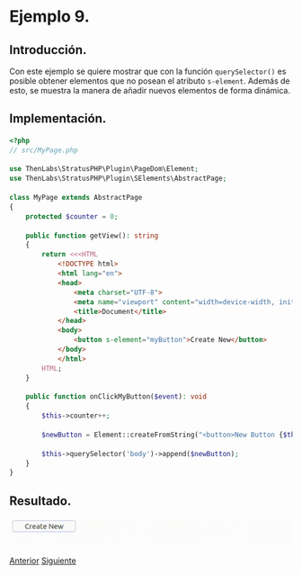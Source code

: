 
# Ejemplo 9.

## Introducción.

Con este ejemplo se quiere mostrar que con la función `querySelector()` es posible obtener elementos que no posean el atributo `s-element`. Además de esto, se muestra la manera de añadir nuevos elementos de forma dinámica.

## Implementación.

```php
<?php
// src/MyPage.php

use ThenLabs\StratusPHP\Plugin\PageDom\Element;
use ThenLabs\StratusPHP\Plugin\SElements\AbstractPage;

class MyPage extends AbstractPage
{
    protected $counter = 0;

    public function getView(): string
    {
        return <<<HTML
            <!DOCTYPE html>
            <html lang="en">
            <head>
                <meta charset="UTF-8">
                <meta name="viewport" content="width=device-width, initial-scale=1.0">
                <title>Document</title>
            </head>
            <body>
                <button s-element="myButton">Create New</button>
            </body>
            </html>
        HTML;
    }

    public function onClickMyButton($event): void
    {
        $this->counter++;

        $newButton = Element::createFromString("<button>New Button {$this->counter}</button>");

        $this->querySelector('body')->append($newButton);
    }
}
```

## Resultado.

![](result.gif)

<a class="float-left" href="../8/example.html">Anterior</a>
<a class="float-right" href="../10/example.html">Siguiente</a>